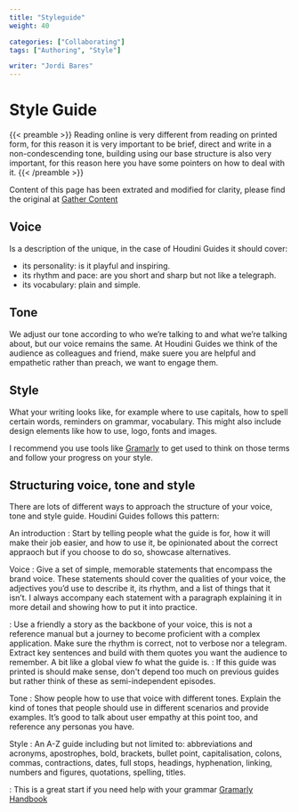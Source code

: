```yaml
---
title: "Styleguide"
weight: 40

categories: ["Collaborating"]
tags: ["Authoring", "Style"]

writer: "Jordi Bares"
---
```


# Style Guide

{{< preamble >}}
Reading online is very different from reading on printed form, for this reason it is very important to be brief, direct and write in a non-condescending tone, building using our base structure is also very important, for this reason here you have some pointers on how to deal with it.
{{< /preamble >}}

Content of this page has been extrated and modified for clarity, please find the original at [Gather Content](https://gathercontent.com/blog/voice-tone-style-whys-wheres-hows)

## Voice

Is a description of the unique, in the case of Houdini Guides it should cover:
- its personality: is it playful and inspiring.
- its rhythm and pace: are you short and sharp but not like a telegraph.
- its vocabulary: plain and simple.

## Tone

We adjust our tone according to who we’re talking to and what we’re talking about, but our voice remains the same. At Houdini Guides we think of the audience as colleagues and friend, make suere you are helpful and empathetic rather than preach, we want to engage them.


## Style

What your writing looks like, for example where to use capitals, how to spell certain words, reminders on grammar, vocabulary. This might also include design elements like how to use, logo, fonts and images.

I recommend you use tools like [Gramarly](https://www.gramarly.com) to get used to think on those terms and follow your progress on your style.


## Structuring voice, tone and style

There are lots of different ways to approach the structure of your voice, tone and style guide. Houdini Guides follows this pattern:

An introduction
: Start by telling people what the guide is for, how it will make their job easier, and how to use it, be opinionated about the correct appraoch but if you choose to do so, showcase alternatives.

Voice
: Give a set of simple, memorable statements that encompass the brand voice. These statements should cover the qualities of your voice, the adjectives you’d use to describe it, its rhythm, and a list of things that it isn’t. I always accompany each statement with a paragraph explaining it in more detail and showing how to put it into practice.

: Use a friendly a story as the backbone of your voice, this is not a reference manual but a journey to become proficient with a complex application. Make sure the rhythm is correct, not to verbose nor a telegram. Extract key sentences and build with them quotes you want the audience to remember. A bit like a global view fo what the guide is.
: If this guide was printed is should make sense, don't depend too much on previous guides but rather think of these as semi-independent episodes.

Tone
: Show people how to use that voice with different tones. Explain the kind of tones that people should use in different scenarios and provide examples. It’s good to talk about user empathy at this point too, and reference any personas you have.

Style
: An A-Z guide including but not limited to: abbreviations and acronyms, apostrophes, bold, brackets, bullet point, capitalisation, colons, commas, contractions, dates, full stops, headings, hyphenation, linking, numbers and figures, quotations, spelling, titles.

: This is a great start if you need help with your grammar [Gramarly Handbook](https://www.grammarly.com/blog/category/handbook/)
